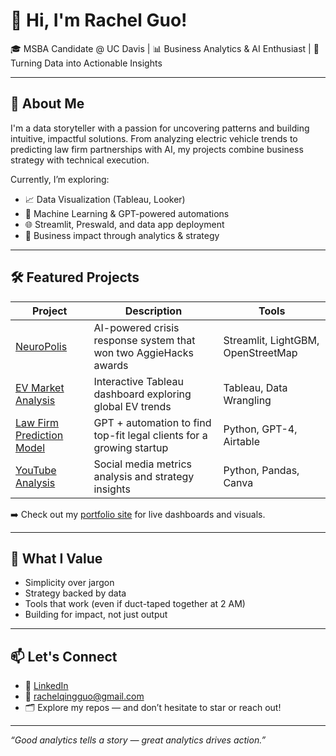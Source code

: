 # 👋 Hi, I'm Rachel Guo!

🎓 MSBA Candidate @ UC Davis | 📊 Business Analytics & AI Enthusiast | 🌱 Turning Data into Actionable Insights

---

## 🚀 About Me
I'm a data storyteller with a passion for uncovering patterns and building intuitive, impactful solutions. From analyzing electric vehicle trends to predicting law firm partnerships with AI, my projects combine business strategy with technical execution.

Currently, I’m exploring:
- 📈 Data Visualization (Tableau, Looker)
- 🧠 Machine Learning & GPT-powered automations
- 🌐 Streamlit, Preswald, and data app deployment
- 🤝 Business impact through analytics & strategy

---

## 🛠 Featured Projects

| Project | Description | Tools |
|--------|-------------|-------|
| [NeuroPolis](https://github.com/rachelqingguo/NeuroPolis) | AI-powered crisis response system that won two AggieHacks awards | Streamlit, LightGBM, OpenStreetMap |
| [EV Market Analysis](https://github.com/rachelqingguo/Eletronic-Vehicles-Analysis) | Interactive Tableau dashboard exploring global EV trends | Tableau, Data Wrangling |
| [Law Firm Prediction Model](https://github.com/rachelqingguo/law-firm-prediction) | GPT + automation to find top-fit legal clients for a growing startup | Python, GPT-4, Airtable |
| [YouTube Analysis](https://github.com/rachelqingguo/youtubeanalysis) | Social media metrics analysis and strategy insights | Python, Pandas, Canva |

➡️ Check out my [portfolio site](https://fluffy-space-lamp-q7wpx995445f99gw.github.dev/) for live dashboards and visuals.

---

## 🧠 What I Value
- Simplicity over jargon
- Strategy backed by data
- Tools that work (even if duct-taped together at 2 AM)
- Building for impact, not just output

---

## 📫 Let's Connect
- 💼 [LinkedIn](https://www.linkedin.com/in/rachelqingguo)
- 📧 rachelqingguo@gmail.com
- 🗂 Explore my repos — and don’t hesitate to star or reach out!

---

*“Good analytics tells a story — great analytics drives action.”*
